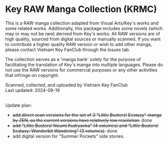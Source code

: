 # Key RAW Manga Collection (KRMC)

This is a RAW manga collection adapted from Visual Arts/Key's works and some related works. Additionally, this package includes some novels (which may or may not be rare) derived from Key's works. All RAW versions are of high quality, sourced from digital sources or manually scanned. If you want to contribute a higher quality RAW version or wish to add other manga, please contact Vietnam Key FanClub through the Issues tab.

The collection serves as a 'manga bank' solely for the purpose of facilitating the translation of Key's manga into multiple languages. Please do not use the RAW versions for commercial purposes or any other activities that infringe on copyright.

Scanned, collected, and uploaded by Vietnam Key FanClub<br />Last updated: 2024-09-19

<br />Update plan: 
<ul>
<li><s>add direct scan versions for the set of 3 "Little Busters! Ecstasy" manga by ZEN, as the current versions have relatively low resolution.</s> done</li>
<li><s>add "Little Busters! Noumi Kudryavka" (4 volumes) and "Little Busters! Ecstasy: Wonderbit Wandering" (3 volumes).</s> done</li>
<li>add digital version for "Summer Pockets" side stories.</li>
</ul>
